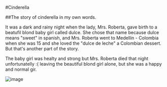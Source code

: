 #Cinderella

##The story of cinderella in my own words.

It was a dark and rainy night when the lady, Mrs. Roberta, gave birth to a beatufil blond baby girl called dulce. She chose that name because dulce means "sweet" in spanish, and Mrs. Roberta went to Medellin - Colombia when she was 15 and she loved the "dulce de leche" a Colombian dessert. But that's another part of the story.

The baby girl was healty and strong but Mrs. Roberta died that night unfortunatelly :( leaving the beautiful blond girl alone, but she was a happy and normal gir.

![image](http://i.imgur.com/bpBJ2Nx.png)
